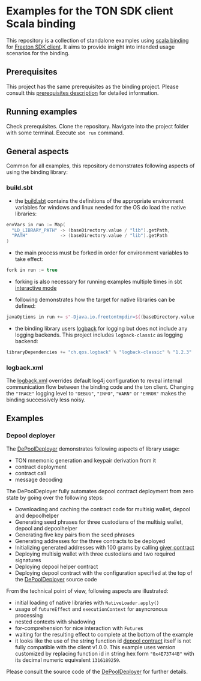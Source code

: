 # Examples for the TON SDK client Scala binding

This repository is a collection of standalone examples using [scala binding](https://github.com/slavaschmidt/ton-sdk-client-scala-binding)
for [Freeton SDK client](https://github.com/tonlabs/TON-SDK).
It aims to provide insight into intended usage scenarios for the binding.

## Prerequisites

This project has the same prerequisites as the binding project. Please consult this [prerequisites description](https://github.com/slavaschmidt/ton-sdk-client-scala-binding#prerequisites)
for detailed information.

## Running examples

Check prerequisites. Clone the repository. Navigate into the project folder with some terminal. Execute `sbt run` command.

## General aspects

Common for all examples, this repository demonstrates following aspects of using the binding library:

### build.sbt

- the [build.sbt](build.sbt) contains the definitions of the appropriate environment variables for windows and linux 
needed for the OS do load the native libraries:
```scala
envVars in run := Map(
  "LD_LIBRARY_PATH" -> (baseDirectory.value / "lib").getPath,
  "PATH"            -> (baseDirectory.value / "lib").getPath
)
```
- the main process must be forked in order for environment variables to take effect:
```scala
fork in run := true
```
- forking is also necessary for running examples multiple times in sbt [interactive mode](https://www.scala-sbt.org/1.x/docs/Howto-Interactive-Mode.html) 

- following demonstrates how the target for native libraries can be defined:
```scala
javaOptions in run += s"-Djava.io.freetontmpdir=${(baseDirectory.value / "lib").getPath}"
```

- the binding library users [logback](http://logback.qos.ch/) for logging but does not include any logging backends. This project includes `logback-classic` as logging backend:
```scala
libraryDependencies += "ch.qos.logback" % "logback-classic" % "1.2.3"
``` 

### logback.xml

The [logback.xml](src/main/resources/logback.xml) overrides default log4j configuration to reveal internal communication flow between the binding code and the ton client.
Changing the `"TRACE"` logging level to `"DEBUG"`, `"INFO"`, `"WARN"` or `"ERROR"` makes the binding successively less noisy.

  
## Examples

### Depool deployer

The [DePoolDeployer](src/main/scala/example/DePoolDeployer.scala) demonstrates following aspects of library usage:

- TON mnemonic generation and keypair derivation from it
- contract deployment
- contract call
- message decoding

The DePoolDeployer fully automates depool contract deployment from zero state by going over the following steps:

- Downloading and caching the contract code for multisig wallet, depool and depoolhelper
- Generating seed phrases for three custodians of the multisig wallet, depool and depoolhelper
- Generating five key pairs from the seed phrases
- Generating addresses for the three contracts to be deployed
- Initializing generated addresses with 100 grams by calling [giver contract](src/main/resources/Giver.abi.json)
- Deploying multisig wallet with three custodians and two required signatures
- Deploying depool helper contract
- Deploying depool contract with the configuration specified at the top of the [DePoolDeployer](src/main/scala/example/DePoolDeployer.scala)
source code

From the technical point of view, following aspects are illustrated:

- initial loading of native libraries with `NativeLoader.apply()`
- usage of `futureEffect` and `executionContext` for asyncronous processing
- nested contexts with shadowing
- for-comprehension for nice interaction with `Future`s
- waiting for the resulting effect to complete at the bottom of the example
- it looks like the use of the string function id [depool contract](out/contracts/DePool.abi.json) itself is not fully compatible with the client v1.0.0.
This example uses version customized by replacing function id in string hex form `"0x4E73744B"` with its decimal numeric equivalent `1316189259`. 

Please consult the source code of the [DePoolDeployer](src/main/scala/example/DePoolDeployer.scala) for further details.

